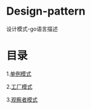 # Design-pattern

设计模式-go语言描述

# 目录

1.[单例模式](https://github.com/liyoung1992/Design-pattern/tree/master/Singleton)

2.[工厂模式](https://github.com/liyoung1992/Design-pattern/tree/master/Factory)

3.[观察者模式](https://github.com/liyoung1992/Design-pattern/tree/master/observer)

